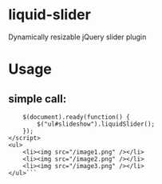 liquid-slider
=============

Dynamically resizable jQuery slider plugin

Usage
=====

simple call:
------------
```<script type="text/javascript">
    $(document).ready(function() {
        $("ul#slideshow").liquidSlider();
    });
</script>
<ul>
    <li><img src="/image1.png" /></li>
    <li><img src="/image2.png" /></li>
    <li><img src="/image3.png" /></li>
</ul>```
